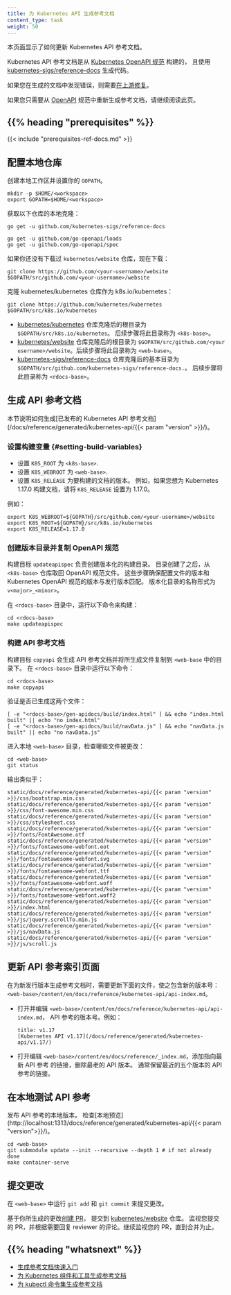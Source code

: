 ```yaml
---
title: 为 Kubernetes API 生成参考文档
content_type: task
weight: 50
---
```

<!--
title: Generating Reference Documentation for the Kubernetes API
content_type: task
weight: 50
-->

<!-- overview -->

<!--
This page shows how to update the Kubernetes API reference documentation.

The Kubernetes API reference documentation is built from the
[Kubernetes OpenAPI spec](https://github.com/kubernetes/kubernetes/blob/master/api/openapi-spec/swagger.json)
using the [kubernetes-sigs/reference-docs](https://github.com/kubernetes-sigs/reference-docs) generation code.

If you find bugs in the generated documentation, you need to
[fix them upstream](/docs/contribute/generate-ref-docs/contribute-upstream/).

If you need only to regenerate the reference documentation from the [OpenAPI](https://github.com/OAI/OpenAPI-Specification)
spec, continue reading this page.
-->
本页面显示了如何更新 Kubernetes API 参考文档。

Kubernetes API 参考文档是从
[Kubernetes OpenAPI 规范](https://github.com/kubernetes/kubernetes/blob/master/api/openapi-spec/swagger.json)
构建的，
且使用[kubernetes-sigs/reference-docs](https://github.com/kubernetes-sigs/reference-docs) 生成代码。

如果您在生成的文档中发现错误，则需要[在上游修复](/zh-cn/docs/contribute/generate-ref-docs/contribute-upstream/)。

如果您只需要从 [OpenAPI](https://github.com/OAI/OpenAPI-Specification) 规范中重新生成参考文档，请继续阅读此页。

## {{% heading "prerequisites" %}}

{{< include "prerequisites-ref-docs.md" >}}

<!-- steps -->

<!-- 
## Setting up the local repositories

Create a local workspace and set your `GOPATH`.
-->
## 配置本地仓库

创建本地工作区并设置你的 `GOPATH`。

```shell
mkdir -p $HOME/<workspace>
export GOPATH=$HOME/<workspace>
```

<!-- 
Get a local clone of the following repositories: 
-->
获取以下仓库的本地克隆：

```shell
go get -u github.com/kubernetes-sigs/reference-docs

go get -u github.com/go-openapi/loads
go get -u github.com/go-openapi/spec
```

<!-- 
If you don't already have the kubernetes/website repository, get it now: 
-->
如果你还没有下载过 `kubernetes/website` 仓库，现在下载：

```shell
git clone https://github.com/<your-username>/website $GOPATH/src/github.com/<your-username>/website
```

<!-- 
Get a clone of the kubernetes/kubernetes repository as k8s.io/kubernetes: 
-->
克隆 kubernetes/kubernetes 仓库作为 k8s.io/kubernetes：

```shell
git clone https://github.com/kubernetes/kubernetes $GOPATH/src/k8s.io/kubernetes
```

<!-- 
* The base directory of your clone of the
[kubernetes/kubernetes](https://github.com/kubernetes/kubernetes) repository is
`$GOPATH/src/k8s.io/kubernetes.`
The remaining steps refer to your base directory as `<k8s-base>`.

* The base directory of your clone of the
[kubernetes/website](https://github.com/kubernetes/website) repository is
`$GOPATH/src/github.com/<your username>/website.`
The remaining steps refer to your base directory as `<web-base>`.

* The base directory of your clone of the
[kubernetes-sigs/reference-docs](https://github.com/kubernetes-sigs/reference-docs)
repository is `$GOPATH/src/github.com/kubernetes-sigs/reference-docs.`
The remaining steps refer to your base directory as `<rdocs-base>`.
-->
* [kubernetes/kubernetes](https://github.com/kubernetes/kubernetes) 仓库克隆后的根目录为
  `$GOPATH/src/k8s.io/kubernetes`。 后续步骤将此目录称为 `<k8s-base>`。
* [kubernetes/website](https://github.com/kubernetes/website) 仓库克隆后的根目录为
  `$GOPATH/src/github.com/<your username>/website`。后续步骤将此目录称为 `<web-base>`。
* [kubernetes-sigs/reference-docs](https://github.com/kubernetes-sigs/reference-docs)
  仓库克隆后的基本目录为 `$GOPATH/src/github.com/kubernetes-sigs/reference-docs.`。
  后续步骤将此目录称为 `<rdocs-base>`。

<!-- 
## Generating the API reference docs

This section shows how to generate the
[published Kubernetes API reference documentation](/docs/reference/generated/kubernetes-api/{{< param "version" >}}/). 
-->
## 生成 API 参考文档

本节说明如何生成[已发布的 Kubernetes API 参考文档](/docs/reference/generated/kubernetes-api/{{< param "version" >}}/)。

<!-- 
### Setting build variables

Go to `<rdocs-base>`, and open the `Makefile` for editing: 
-->
### 设置构建变量 {#setting-build-variables}

<!-- 
* Set `K8S_ROOT` to `<k8s-base>`.
* Set `K8S_WEBROOT` to `<web-base>`.
* Set `K8S_RELEASE` to the version of the docs you want to build.
  For example, if you want to build docs for Kubernetes 1.17.0, set `K8S_RELEASE` to 1.17.0.
-->
* 设置 `K8S_ROOT` 为 `<k8s-base>`.
* 设置 `K8S_WEBROOT` 为 `<web-base>`.
* 设置 `K8S_RELEASE` 为要构建的文档的版本。
  例如，如果您想为 Kubernetes 1.17.0 构建文档，请将 `K8S_RELEASE` 设置为 1.17.0。

<!-- 
For example: 
-->
例如：

```shell
export K8S_WEBROOT=${GOPATH}/src/github.com/<your-username>/website
export K8S_ROOT=${GOPATH}/src/k8s.io/kubernetes
export K8S_RELEASE=1.17.0
```

<!--
### Creating versioned directory and fetching Open API spec

The `updateapispec` build target creates the versioned  build directory.
After the directory is created, the Open API spec is fetched from the
`<k8s-base>` repository. These steps ensure that the version
of the configuration files and Kubernetes Open API spec match the release version.
The versioned directory name follows the pattern of `v<major>_<minor>`.
-->
### 创建版本目录并复制 OpenAPI 规范

构建目标 `updateapispec` 负责创建版本化的构建目录。
目录创建了之后，从 `<k8s-base>` 仓库取回 OpenAPI 规范文件。
这些步骤确保配置文件的版本和 Kubernetes OpenAPI 规范的版本与发行版本匹配。
版本化目录的名称形式为 `v<major>_<minor>`。

<!--
In the `<rdocs-base>` directory, run the following build target:
-->
在  `<rdocs-base>`  目录中，运行以下命令来构建：

```shell
cd <rdocs-base>
make updateapispec
```

<!-- 
### Building the API reference docs 

The `copyapi` target builds the API reference and
copies the generated files to directories in `<web-base>`.
Run the following command in `<rdocs-base>`:

-->
### 构建 API 参考文档 

构建目标 `copyapi` 会生成 API 参考文档并将所生成文件复制到
`<web-base` 中的目录下。
在 `<rdocs-base>` 目录中运行以下命令：

```shell
cd <rdocs-base>
make copyapi
```

<!-- 
Verify that these two files have been generated: 
-->
验证是否已生成这两个文件：

```shell
[ -e "<rdocs-base>/gen-apidocs/build/index.html" ] && echo "index.html built" || echo "no index.html"
[ -e "<rdocs-base>/gen-apidocs/build/navData.js" ] && echo "navData.js built" || echo "no navData.js"
```

<!--
Go to the base of your local `<web-base>`, and
view which files have been modified:
-->
进入本地 `<web-base>` 目录，检查哪些文件被更改：

```shell
cd <web-base>
git status
```

<!-- 
The output is similar to: 
-->
输出类似于：

```
static/docs/reference/generated/kubernetes-api/{{< param "version" >}}/css/bootstrap.min.css
static/docs/reference/generated/kubernetes-api/{{< param "version" >}}/css/font-awesome.min.css
static/docs/reference/generated/kubernetes-api/{{< param "version" >}}/css/stylesheet.css
static/docs/reference/generated/kubernetes-api/{{< param "version" >}}/fonts/FontAwesome.otf
static/docs/reference/generated/kubernetes-api/{{< param "version" >}}/fonts/fontawesome-webfont.eot
static/docs/reference/generated/kubernetes-api/{{< param "version" >}}/fonts/fontawesome-webfont.svg
static/docs/reference/generated/kubernetes-api/{{< param "version" >}}/fonts/fontawesome-webfont.ttf
static/docs/reference/generated/kubernetes-api/{{< param "version" >}}/fonts/fontawesome-webfont.woff
static/docs/reference/generated/kubernetes-api/{{< param "version" >}}/fonts/fontawesome-webfont.woff2
static/docs/reference/generated/kubernetes-api/{{< param "version" >}}/index.html
static/docs/reference/generated/kubernetes-api/{{< param "version" >}}/js/jquery.scrollTo.min.js
static/docs/reference/generated/kubernetes-api/{{< param "version" >}}/js/navData.js
static/docs/reference/generated/kubernetes-api/{{< param "version" >}}/js/scroll.js
```

<!-- 
## Updating the API reference index pages

When generating reference documentation for a new release, update the file,
`<web-base>/content/en/docs/reference/kubernetes-api/api-index.md` with the new
version number.
-->
## 更新 API 参考索引页面

在为新发行版本生成参考文档时，需要更新下面的文件，使之包含新的版本号：
`<web-base>/content/en/docs/reference/kubernetes-api/api-index.md`。

<!--
* Open `<web-base>/content/en/docs/reference/kubernetes-api/api-index.md` for editing,
  and update the API reference version number. For example:

    ```
    title: v1.17
    [Kubernetes API v1.17](/docs/reference/generated/kubernetes-api/v1.17/)
    ```
-->
* 打开并编辑 `<web-base>/content/en/docs/reference/kubernetes-api/api-index.md`，
  API 参考的版本号。例如：

    ```
    title: v1.17
    [Kubernetes API v1.17](/docs/reference/generated/kubernetes-api/v1.17/)
    ```
<!--
* Open `<web-base>/content/en/docs/reference/_index.md` for editing, and add a
  new link for the latest API reference. Remove the oldest API reference version.
  There should be five links to the most recent API references.
-->
* 打开编辑 `<web-base>/content/en/docs/reference/_index.md`，添加指向最新 API 参考
  的链接，删除最老的 API 版本。
  通常保留最近的五个版本的 API 参考的链接。

<!--
## Locally test the API reference

Publish a local version of the API reference.
Verify the [local preview](http://localhost:1313/docs/reference/generated/kubernetes-api/{{< param "version">}}/).
-->
## 在本地测试 API 参考

发布 API 参考的本地版本。
检查[本地预览](http://localhost:1313/docs/reference/generated/kubernetes-api/{{< param "version">}}/)。

```shell
cd <web-base>
git submodule update --init --recursive --depth 1 # if not already done
make container-serve
```

<!--
## Commit the changes

In `<web-base>` run `git add` and `git commit` to commit the change.
-->
## 提交更改

在 `<web-base>` 中运行 `git add` 和 `git commit` 来提交更改。

<!-- 
Submit your changes as a
[pull request](/docs/contribute/new-content/open-a-pr/) to the
[kubernetes/website](https://github.com/kubernetes/website) repository.
Monitor your pull request, and respond to reviewer comments as needed. Continue
to monitor your pull request until it has been merged.
-->
基于你所生成的更改[创建 PR](/zh-cn/docs/contribute/new-content/open-a-pr/)，
提交到 [kubernetes/website](https://github.com/kubernetes/website) 仓库。
监视您提交的 PR，并根据需要回复 reviewer 的评论。继续监视您的 PR，直到合并为止。

## {{% heading "whatsnext" %}}

<!--
* [Generating Reference Documentation Quickstart](/docs/contribute/generate-ref-docs/quickstart/)
* [Generating Reference Docs for Kubernetes Components and Tools](/docs/contribute/generate-ref-docs/kubernetes-components/)
* [Generating Reference Documentation for kubectl Commands](/docs/contribute/generate-ref-docs/kubectl/)
-->
* [生成参考文档快速入门](/zh-cn/docs/contribute/generate-ref-docs/quickstart/)
* [为 Kubernetes 组件和工具生成参考文档](/zh-cn/docs/contribute/generate-ref-docs/kubernetes-components/)
* [为 kubectl 命令集生成参考文档](/zh-cn/docs/contribute/generate-ref-docs/kubectl/)

